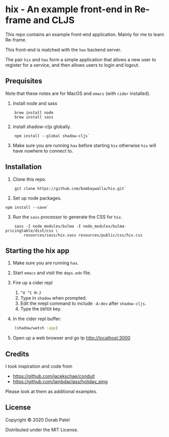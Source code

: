 # hix - An example front-end in Re-frame and CLJS

This repo contains an example front-end application.
Mainly for me to learn Re-frame.

This front-end is matched with the `hax` backend server.

The pair `hix` and `hax` form a simple application that allows a new
user to register for a service, and then allows users to login and
logout.

## Prequisites

Note that these notes are for MacOS and `emacs` (with `cider` installed).

1. Install node and sass

```shell
	brew install node
	brew install sass
```

2. Install shadow-cljs globally.

```shell
	npm install --global shadow-cljs`
```

3. Make sure you are running `hax` before starting `hix` otherwise
   `hix` will have nowhere to connect to.

## Installation

1. Clone this repo.

```shell
	git clone https://github.com/bombaywalla/hix.git`
```

2. Set up node packages.

```shell
npm install --save`
```

3. Run the `sass` processor to generate the CSS for `hix`.
```shell
	sass -I node_modules/bulma -I node_modules/bulma-pricingtable/dist/css \
		resources/sass/hix.sass resources/public/css/hix.css
```

## Starting the hix app

1. Make sure you are running `hax`.

2. Start `emacs` and visit the `deps.edn` file.

3. Fire up a cider repl
   1. `^U ^C M-J`
   2. Type in `shadow` when prompted.
   3. Edit the nrepl command to include `-A:dev` after `shadow-cljs`.
   4. Type the `ENTER` key.

4. In the cider repl buffer:
```clojure
	(shadow/watch :app)
```

5. Open up a web browser and go tp <http://localhost:3000>



## Credits

I took inspiration and code from
- <https://github.com/jacekschae/conduit>
- <https://github.com/lambdaclass/holiday_ping>

Please look at them as additional examples.

## License

Copyright © 2020 Dorab Patel

Distributed under the MIT License.
